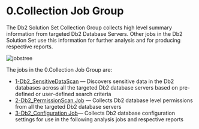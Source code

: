 # 0.Collection Job Group

The Db2 Solution Set Collection Group collects high level summary information from targeted Db2
Database Servers. Other jobs in the Db2 Solution Set use this information for further analysis and
for producing respective reports.

![jobstree](/img/product_docs/accessanalyzer/admin/hostmanagement/jobstree.webp)

The jobs in the 0.Collection Job Group are:

- [1-Db2_SensitiveDataScan](/docs/accessanalyzer/12.0/solutions/databases/db2/collection/db2_sensitivedatascan.md) — Discovers sensitive data in the Db2
  databases across all the targeted Db2 database servers based on pre-defined or user-defined search
  criteria
- [2-Db2_PermissionScan Job](/docs/accessanalyzer/12.0/solutions/databases/db2/collection/db2_permissionscan.md) — Collects Db2 database level permissions from
  all the targeted Db2 database servers
- [3-Db2_Configuration Job](/docs/accessanalyzer/12.0/solutions/databases/db2/collection/db2_configuration.md)— Collects Db2 database configuration settings for
  use in the following analysis jobs and respective reports
